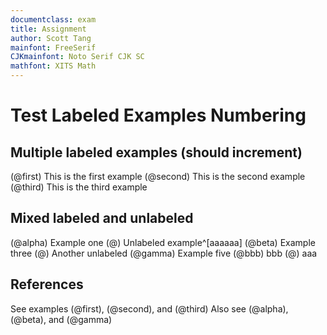 ```yaml
---
documentclass: exam
title: Assignment
author: Scott Tang
mainfont: FreeSerif
CJKmainfont: Noto Serif CJK SC
mathfont: XITS Math
---
```

# Test Labeled Examples Numbering

## Multiple labeled examples (should increment)

(@first) This is the first example
(@second) This is the second example  
(@third) This is the third example

## Mixed labeled and unlabeled

(@alpha) Example one
(@) Unlabeled example^[aaaaaa]
(@beta) Example three
(@) Another unlabeled 
(@gamma) Example five
(@bbb) bbb 
(@) aaa 

## References

See examples (@first), (@second), and (@third)
Also see (@alpha), (@beta), and (@gamma)